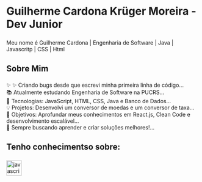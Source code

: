 <h1 align="left">Guilherme Cardona Krüger Moreira - Dev Junior</h1>

###

<p align="left">Meu nome é Guilherme Cardona | Engenharia de Software | Java | Javascritp | CSS | Html</p>

###

<h2 align="left">Sobre Mim</h2>

###

<p align="left">✨ ✨ Criando bugs desde que escrevi minha primeira linha de código...<br>  
📚 Atualmente estudando Engenharia de Software na PUCRS...<br>  
🚀 Tecnologias: JavaScript, HTML, CSS, Java e Banco de Dados...<br>  
💡 Projetos: Desenvolvi um conversor de moedas e um conversor de taxa...<br>  
🎯 Objetivos: Aprofundar meus conhecimentos em React.js, Clean Code e desenvolvimento escalável...<br>  
📌 Sempre buscando aprender e criar soluções melhores!...<br>  
</p>

###

<h2 align="left">Tenho conhecimentso sobre:</h2>

###

<div align="left">
  <img src="https://cdn.jsdelivr.net/gh/devicons/devicon/icons/javascript/javascript-original.svg" height="40" alt="javascript logo"  />
  <img width="12"/>
</div>

###
